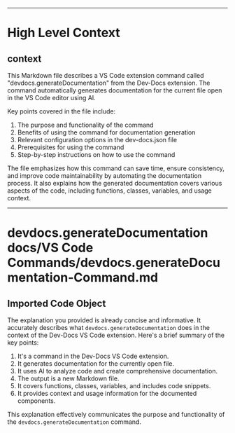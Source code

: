 

  ---
# High Level Context
## context
This Markdown file describes a VS Code extension command called "devdocs.generateDocumentation" from the Dev-Docs extension. The command automatically generates documentation for the current file open in the VS Code editor using AI. 

Key points covered in the file include:
1. The purpose and functionality of the command
2. Benefits of using the command for documentation generation
3. Relevant configuration options in the dev-docs.json file
4. Prerequisites for using the command
5. Step-by-step instructions on how to use the command

The file emphasizes how this command can save time, ensure consistency, and improve code maintainability by automating the documentation process. It also explains how the generated documentation covers various aspects of the code, including functions, classes, variables, and usage context.

---
# devdocs.generateDocumentation docs/VS Code Commands/devdocs.generateDocumentation-Command.md
## Imported Code Object
The explanation you provided is already concise and informative. It accurately describes what `devdocs.generateDocumentation` does in the context of the Dev-Docs VS Code extension. Here's a brief summary of the key points:

1. It's a command in the Dev-Docs VS Code extension.
2. It generates documentation for the currently open file.
3. It uses AI to analyze code and create comprehensive documentation.
4. The output is a new Markdown file.
5. It covers functions, classes, variables, and includes code snippets.
6. It provides context and usage information for the documented components.

This explanation effectively communicates the purpose and functionality of the `devdocs.generateDocumentation` command.

  